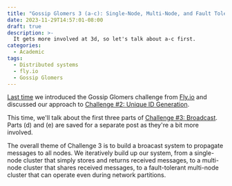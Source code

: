 ```yaml
---
title: "Gossip Glomers 3 (a-c): Single-Node, Multi-Node, and Fault Tolerant Broadcast"
date: 2023-11-29T14:57:01-08:00
draft: true
description: >-
  It gets more involved at 3d, so let's talk about a-c first.
categories:
  - Academic
tags:
  - Distributed systems
  - fly.io
  - Gossip Glomers
---
```


[Last time](https://lynshi.github.io/posts/gossip-glomers-intro-and-unique-id-generation/) we introduced the Gossip Glomers challenge from [Fly.io](https://fly.io/) and discussed our approach to [Challenge #2: Unique ID Generation](https://fly.io/dist-sys/2/).

This time, we'll talk about the first three parts of [Challenge #3: Broadcast](https://fly.io/dist-sys/3a/). Parts (d) and (e) are saved for a separate post as they're a bit more involved.

The overall theme of Challenge 3 is to build a broacast system to propagate messages to all nodes. We iteratively build up our system, from a single-node cluster that simply stores and returns received messages, to a multi-node cluster that shares received messages, to a fault-tolerant multi-node cluster that can operate even during network partitions.
